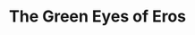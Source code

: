 ---
title: The Green Eyes of Eros
year: 1924
opening_date: 1924-04-28
closing_date: 
layout: productions
image:
image_caption:
image_credit:
playbill:
category:
details:
  Theatre: Theatre Jacksonville
cast:
  Columbine: Clara Johnson
  Pierrot: Dick Grether
  Pierrette: Margery Brash
  Harlequin: Ted Foster
crew:
  Stage Setting: Dick Grether
  Director: E.S. Beauchamp-Nobbs
  Props: 
    - Helen Mullikin
    - Mary Benedict
  Costumes: Isabel Williams
understudies:
orchestra:
external_links:
---